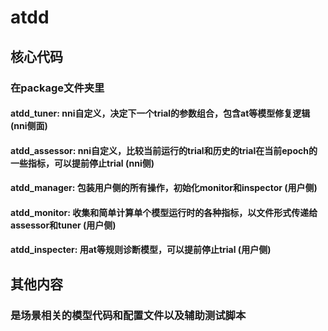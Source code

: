 # atdd
## 核心代码
### 在package文件夹里
#### atdd_tuner: nni自定义，决定下一个trial的参数组合，包含at等模型修复逻辑 (nni侧面)
#### atdd_assessor: nni自定义，比较当前运行的trial和历史的trial在当前epoch的一些指标，可以提前停止trial (nni侧)
#### atdd_manager: 包装用户侧的所有操作，初始化monitor和inspector  (用户侧)
#### atdd_monitor: 收集和简单计算单个模型运行时的各种指标，以文件形式传递给assessor和tuner (用户侧)
#### atdd_inspecter: 用at等规则诊断模型，可以提前停止trial (用户侧)
## 其他内容
### 是场景相关的模型代码和配置文件以及辅助测试脚本
